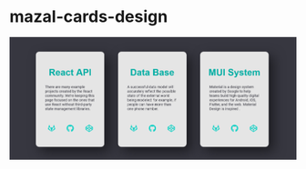 # mazal-cards-design

![screenshot](https://github.com/saramazal/mazal-cards-design/blob/main/Mazal-Cards-Design.png)
